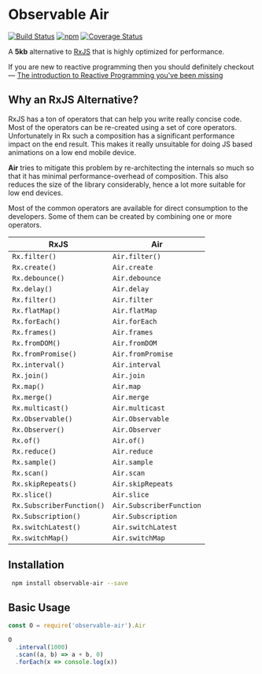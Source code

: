 # Observable Air

[![Build Status](https://travis-ci.org/tusharmath/rwc.svg?branch=master)](https://travis-ci.org/tusharmath/observable-air)
[![npm](https://img.shields.io/npm/v/observable-air.svg)](https://www.npmjs.com/package/observable-air)
[![Coverage Status](https://coveralls.io/repos/github/tusharmath/observable-air/badge.svg)](https://coveralls.io/github/tusharmath/observable-air)

A **5kb** alternative to [RxJS] that is highly optimized for performance.

If you are new to reactive programming then you should definitely checkout —  [The introduction to Reactive Programming you've been missing]

[RxJS]:                                                          https://github.com/ReactiveX/rxjs
[Observable Proposal]:                                           https://github.com/tc39/proposal-observable
[Ramda]:                                                         http://ramdajs.com
[download and parsing]:                                          https://medium.com/@addyosmani/javascript-start-up-performance-69200f43b201#.upm9f4v8u
[The introduction to Reactive Programming you've been missing]:  https://gist.github.com/staltz/868e7e9bc2a7b8c1f754

## Why an RxJS Alternative?
RxJS has a ton of operators that can help you write really concise code. Most of the operators can be re-created using a set of core operators. Unfortunately in Rx such a composition has a significant performance impact on the end result. This makes it really unsuitable for doing JS based animations on a low end mobile device.
 
 **Air** tries to mitigate this problem by re-architecting the internals so much so that it has minimal performance-overhead of composition. This also reduces the size of the library considerably, hence a lot more suitable for low end devices.  

Most of the common operators are available for direct consumption to the developers. Some of them can be created by combining one or more operators.

|RxJS |Air|
|---|---|
|`Rx.filter()`| `Air.filter()`|
| `Rx.create()` | `Air.create`|
| `Rx.debounce()` | `Air.debounce`|
| `Rx.delay()` | `Air.delay`|
| `Rx.filter()` | `Air.filter`|
| `Rx.flatMap()` | `Air.flatMap`|
| `Rx.forEach()` | `Air.forEach`|
| `Rx.frames()` | `Air.frames`|
| `Rx.fromDOM()` | `Air.fromDOM`|
| `Rx.fromPromise()` | `Air.fromPromise`|
| `Rx.interval()` | `Air.interval`|
| `Rx.join()` | `Air.join`|
| `Rx.map()` | `Air.map`|
| `Rx.merge()` | `Air.merge`|
| `Rx.multicast()` | `Air.multicast`|
| `Rx.Observable()` | `Air.Observable`|
| `Rx.Observer()` | `Air.Observer`|
| `Rx.of()` | `Air.of()`|
| `Rx.reduce()` | `Air.reduce`|
| `Rx.sample()` | `Air.sample`|
| `Rx.scan()` | `Air.scan`|
| `Rx.skipRepeats()` | `Air.skipRepeats`|
| `Rx.slice()` | `Air.slice`|
| `Rx.SubscriberFunction()` | `Air.SubscriberFunction`|
| `Rx.Subscription()` | `Air.Subscription`|
| `Rx.switchLatest()` | `Air.switchLatest`|
| `Rx.switchMap()` | `Air.switchMap`|


## Installation

```bash
 npm install observable-air --save
```

## Basic Usage

```js
const O = require('observable-air').Air

O
  .interval(1000)
  .scan((a, b) => a + b, 0)
  .forEach(x => console.log(x))

```
